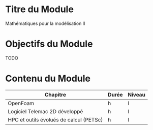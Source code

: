 
# Titre du Module

Mathématiques pour la modélisation II

# Objectifs du Module

TODO

# Contenu du Module

| Chapitre | Durée | Niveau |
|---|---|---|
| OpenFoam                                | h | I |
| Logiciel Telemac 2D développé   | h | I |
| HPC et outils évolués de calcul (PETSc) | h | I |
